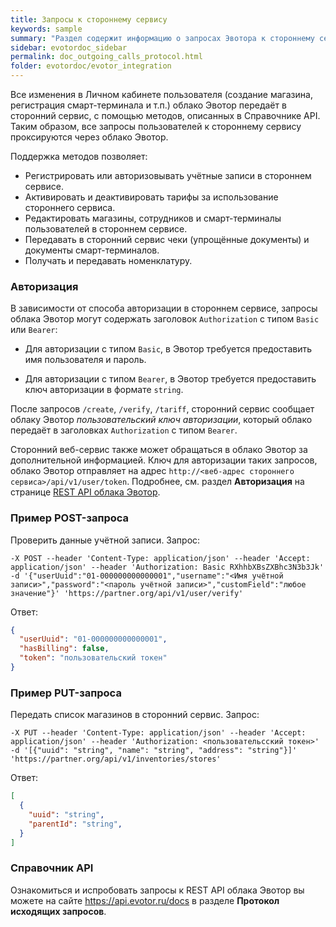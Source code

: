 ```yaml
---
title: Запросы к стороннему сервису
keywords: sample
summary: "Раздел содержит информацию о запросах Эвотора к стороннему сервису."
sidebar: evotordoc_sidebar
permalink: doc_outgoing_calls_protocol.html
folder: evotordoc/evotor_integration
---
```


Все изменения в Личном кабинете пользователя (создание магазина, регистрация смарт-терминала и т.п.) облако Эвотор передаёт в сторонний сервис, с помощью методов, описанных в Справочнике API. Таким образом, все запросы пользователей к стороннему сервису проксируются через облако Эвотор.

Поддержка методов позволяет:

* Регистрировать или авторизовывать учётные записи в стороннем сервисе.
* Активировать и деактивировать тарифы за использование стороннего сервиса.
* Редактировать магазины, сотрудников и смарт-терминалы пользователей в стороннем сервисе.
* Передавать в сторонний сервис чеки (упрощённые документы) и документы смарт-терминалов.
* Получать и передавать номенклатуру.

### Авторизация
В зависимости от способа авторизации в стороннем сервисе, запросы облака Эвотор могут содержать заголовок `Authorization` с типом `Basic` или `Bearer`:

* Для авторизации с типом `Basic`, в Эвотор требуется предоставить имя пользователя и пароль.

* Для авторизации с типом `Bearer`,  в Эвотор требуется предоставить ключ авторизации в формате `string`.

После запросов `/create`, `/verify`, `/tariff`, сторонний сервис сообщает облаку Эвотор *пользовательский ключ авторизации*, который облако передаёт в заголовках `Authorization` с типом `Bearer`.

Сторонний веб-сервис также может обращаться в облако Эвотор за дополнительной информацией. Ключ для авторизации таких запросов, облако Эвотор отправляет на адрес `http://<веб-адрес стороннего сервиса>/api/v1/user/token`. Подробнее, см. раздел **Авторизация** на странице [REST API облака Эвотор](https://dev.evotor.r1nat.com/evotor-cloud-rest-api/).

### Пример POST-запроса
Проверить данные учётной записи.
Запрос:
```curl
-X POST --header 'Content-Type: application/json' --header 'Accept: application/json' --header 'Authorization: Basic RXhhbXBsZXBhc3N3b3Jk' -d '{"userUuid":"01-000000000000001","username":"<Имя учётной записи>","password":"<пароль учётной записи>","customField":"любое значение"}' 'https://partner.org/api/v1/user/verify'
```

Ответ:

```JSON
{
  "userUuid": "01-000000000000001",
  "hasBilling": false,
  "token": "пользовательский токен"
}
```

### Пример PUT-запроса
Передать список магазинов в сторонний сервис.
Запрос:

```curl
-X PUT --header 'Content-Type: application/json' --header 'Accept: application/json' --header 'Authorization: <пользовательсский токен>' -d '[{"uuid": "string", "name": "string", "address": "string"}]' 'https://partner.org/api/v1/inventories/stores'
```

Ответ:

```JSON
[
  {
    "uuid": "string",
    "parentId": "string",
  }
]
```
### Справочник API
Ознакомиться и испробовать запросы к REST API облака Эвотор вы можете на сайте https://api.evotor.ru/docs в разделе **Протокол исходящих запросов**.
